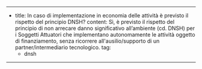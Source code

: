 ---
  - title: In caso di implementazione in economia delle attività è previsto il rispetto del principio DNSH?
    content: Sì, è previsto il rispetto del principio di non arrecare danno significativo all’ambiente (cd. DNSH) per i Soggetti Attuatori che implementano autonomamente le attività oggetto di finanziamento, senza ricorrere all'ausilio/supporto di un partner/intermediario tecnologico.
    tag:
      - dnsh
---